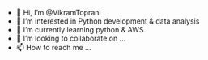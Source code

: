 - 👋 Hi, I’m @VikramToprani
- 👀 I’m interested in Python development & data analysis
- 🌱 I’m currently learning python & AWS
- 💞️ I’m looking to collaborate on ...
- 📫 How to reach me ...

<!---
VikramToprani/VikramToprani is a ✨ special ✨ repository because its `README.md` (this file) appears on your GitHub profile.
You can click the Preview link to take a look at your changes.
--->
